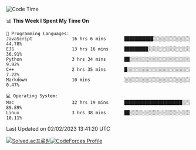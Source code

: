 
<!--START_SECTION:waka-->
![Code Time](http://img.shields.io/badge/Code%20Time-2%2C435%20hrs%209%20mins-blue)

📊 **This Week I Spent My Time On** 

```text
💬 Programming Languages: 
JavaScript               16 hrs 6 mins       ███████████░░░░░░░░░░░░░░   44.78% 
EJS                      13 hrs 16 mins      █████████░░░░░░░░░░░░░░░░   36.91% 
Python                   3 hrs 34 mins       ██░░░░░░░░░░░░░░░░░░░░░░░   9.92% 
C++                      2 hrs 35 mins       █░░░░░░░░░░░░░░░░░░░░░░░░   7.22% 
Markdown                 10 mins             ░░░░░░░░░░░░░░░░░░░░░░░░░   0.47%

💻 Operating System: 
Mac                      32 hrs 19 mins      ██████████████████████░░░   89.89% 
Linux                    3 hrs 38 mins       ██░░░░░░░░░░░░░░░░░░░░░░░   10.11%

```


 Last Updated on 02/02/2023 13:41:20 UTC
<!--END_SECTION:waka-->
[![Solved.ac프로필](http://mazassumnida.wtf/api/generate_badge?boj=hckim96)](https://solved.ac/hckim96)[![CodeForces Profile](https://cf.leed.at?id=hckim96)](https://codeforces.com/profile/hckim96)
